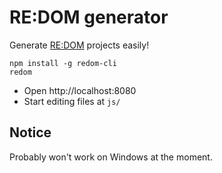 # RE:DOM generator
Generate [RE:DOM](https://redom.js.org) projects easily!

```
npm install -g redom-cli
redom
```
- Open http://localhost:8080
- Start editing files at `js/`

## Notice
Probably won't work on Windows at the moment.
